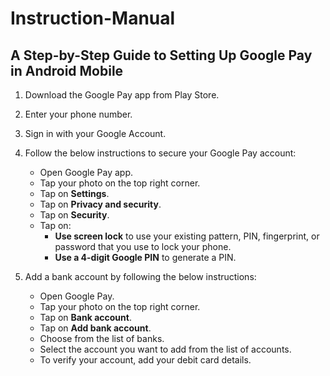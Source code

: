 # Instruction-Manual
## A Step-by-Step Guide to Setting Up Google Pay in Android Mobile
1. Download the Google Pay app from Play Store.
2. Enter your phone number.
3. Sign in with your Google Account.
4. Follow the below instructions to secure your Google Pay account:
   - Open Google Pay app. 
   - Tap your photo on the top right corner.
   - Tap on **Settings**.
   - Tap on **Privacy and security**.
   - Tap on **Security**.
   - Tap on:
      - **Use screen lock** to use your existing pattern, PIN, fingerprint, or password that you use to lock your phone.
      - **Use a 4-digit Google PIN** to generate a PIN.

6. Add a bank account by following the below instructions:
   - Open Google Pay.
   - Tap your photo on the top right corner.
   - Tap on **Bank account**.
   - Tap on **Add bank account**.
   - Choose from the list of banks.
   - Select the account you want to add from the list of accounts.
   - To verify your account, add your debit card details.

